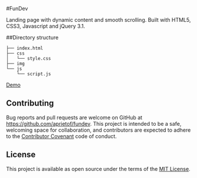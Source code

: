 #FunDev

Landing page with dynamic content and smooth scrolling. Built with HTML5, CSS3, Javascript and jQuery 3.1.

##Directory structure

```
├── index.html
├── css
│   └── style.css
├── img
└── js
    └── script.js
```

[Demo](http://www.adrianprieto.com/fundev/index.html)


## Contributing

Bug reports and pull requests are welcome on GitHub at https://github.com/aprietof/fundev. This project is intended to be a safe, welcoming space for collaboration, and contributors are expected to adhere to the [Contributor Covenant](http://contributor-covenant.org) code of conduct.


## License

This project is available as open source under the terms of the [MIT License](http://opensource.org/licenses/MIT).
